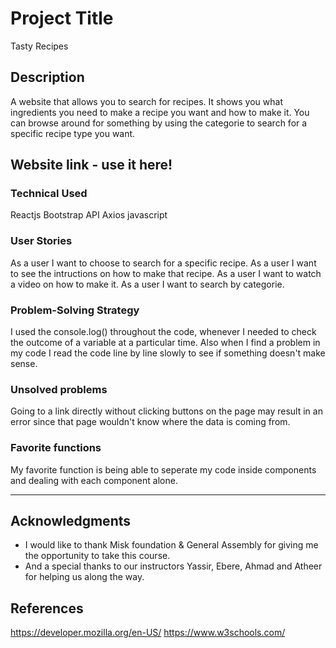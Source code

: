 # Project Title

Tasty Recipes 

## Description

A website that allows you to search for recipes. It shows you what ingredients you need to make a recipe you want and how to make it. You can browse around for something by using the categorie to search for a specific recipe type you want. 

## Website link - use it here!



### Technical Used

Reactjs
Bootstrap
API
Axios
javascript

### User Stories

As a user I want to choose to search for a specific recipe.
As a user I want to see the intructions on how to make that recipe.
As a user I want to watch a video on how to make it.
As a user I want to search by categorie.

### Problem-Solving Strategy

I used the console.log() throughout the code, whenever I needed to check the outcome of a variable at a particular time. Also when I find a problem in my code I read the code line by line slowly to see if something doesn't make sense.

### Unsolved problems

Going to a link directly without clicking buttons on the page may result in an error since that page wouldn't know where the data is coming from.

### Favorite functions

My favorite function is being able to seperate my code inside components and dealing with each component alone.

---

## Acknowledgments

* I would like to thank Misk foundation & General Assembly for giving me the opportunity to take this course.  
* And a special thanks to our instructors Yassir, Ebere, Ahmad and Atheer for helping us along the way.

 ## References

https://developer.mozilla.org/en-US/
https://www.w3schools.com/
